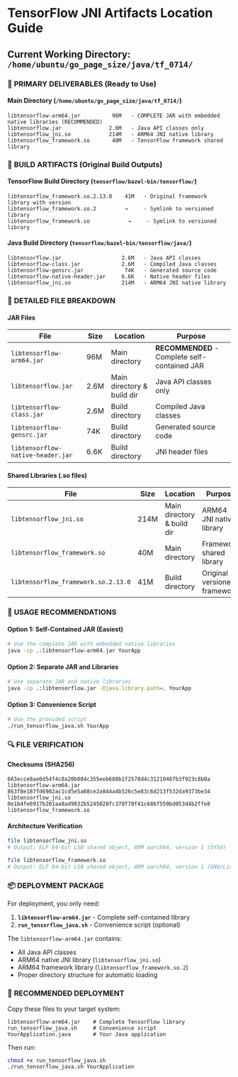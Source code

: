 # TensorFlow JNI Artifacts Location Guide

## Current Working Directory: `/home/ubuntu/go_page_size/java/tf_0714/`

### 🎯 **PRIMARY DELIVERABLES (Ready to Use)**

#### Main Directory (`/home/ubuntu/go_page_size/java/tf_0714/`)
```
libtensorflow-arm64.jar          96M   - COMPLETE JAR with embedded native libraries (RECOMMENDED)
libtensorflow.jar               2.6M   - Java API classes only
libtensorflow_jni.so            214M   - ARM64 JNI native library
libtensorflow_framework.so       40M   - TensorFlow framework shared library
```

### 🔧 **BUILD ARTIFACTS (Original Build Outputs)**

#### TensorFlow Build Directory (`tensorflow/bazel-bin/tensorflow/`)
```
libtensorflow_framework.so.2.13.0    41M   - Original framework library with version
libtensorflow_framework.so.2         →     - Symlink to versioned library
libtensorflow_framework.so            →     - Symlink to versioned library
```

#### Java Build Directory (`tensorflow/bazel-bin/tensorflow/java/`)
```
libtensorflow.jar                   2.6M   - Java API classes
libtensorflow-class.jar             2.6M   - Compiled Java classes
libtensorflow-gensrc.jar             74K   - Generated source code
libtensorflow-native-header.jar     6.6K   - Native header files
libtensorflow_jni.so                214M   - ARM64 JNI native library
```

### 📁 **DETAILED FILE BREAKDOWN**

#### JAR Files
| File | Size | Location | Purpose |
|------|------|----------|---------|
| `libtensorflow-arm64.jar` | 96M | Main directory | **RECOMMENDED** - Complete self-contained JAR |
| `libtensorflow.jar` | 2.6M | Main directory & build dir | Java API classes only |
| `libtensorflow-class.jar` | 2.6M | Build directory | Compiled Java classes |
| `libtensorflow-gensrc.jar` | 74K | Build directory | Generated source code |
| `libtensorflow-native-header.jar` | 6.6K | Build directory | JNI header files |

#### Shared Libraries (.so files)
| File | Size | Location | Purpose |
|------|------|----------|---------|
| `libtensorflow_jni.so` | 214M | Main directory & build dir | ARM64 JNI native library |
| `libtensorflow_framework.so` | 40M | Main directory | Framework shared library |
| `libtensorflow_framework.so.2.13.0` | 41M | Build directory | Original versioned framework |

### 🚀 **USAGE RECOMMENDATIONS**

#### Option 1: Self-Contained JAR (Easiest)
```bash
# Use the complete JAR with embedded native libraries
java -cp .:libtensorflow-arm64.jar YourApp
```

#### Option 2: Separate JAR and Libraries
```bash
# Use separate JAR and native libraries
java -cp .:libtensorflow.jar -Djava.library.path=. YourApp
```

#### Option 3: Convenience Script
```bash
# Use the provided script
./run_tensorflow_java.sh YourApp
```

### 🔍 **FILE VERIFICATION**

#### Checksums (SHA256)
```
663ecce8ae0d54f4c8a20b084c355eeb688b1f2578d4c31210487b3f923c8b0a  libtensorflow-arm64.jar
863f8e187fd6902ac1cd5e5a08ce2a844a4b526c5e83c6d213f532da9373be34  libtensorflow_jni.so
0e1b4fe6917b201aa8ad9832b5245028fc370f70f41c686f559bd053d4b2ffe8  libtensorflow_framework.so
```

#### Architecture Verification
```bash
file libtensorflow_jni.so
# Output: ELF 64-bit LSB shared object, ARM aarch64, version 1 (SYSV)

file libtensorflow_framework.so  
# Output: ELF 64-bit LSB shared object, ARM aarch64, version 1 (GNU/Linux)
```

### 📦 **DEPLOYMENT PACKAGE**

For deployment, you only need:
1. **`libtensorflow-arm64.jar`** - Complete self-contained library
2. **`run_tensorflow_java.sh`** - Convenience script (optional)

The `libtensorflow-arm64.jar` contains:
- All Java API classes
- ARM64 native JNI library (`libtensorflow_jni.so`)
- ARM64 framework library (`libtensorflow_framework.so.2`)
- Proper directory structure for automatic loading

### 🎯 **RECOMMENDED DEPLOYMENT**

Copy these files to your target system:
```
libtensorflow-arm64.jar    # Complete TensorFlow library
run_tensorflow_java.sh     # Convenience script
YourApplication.java       # Your Java application
```

Then run:
```bash
chmod +x run_tensorflow_java.sh
./run_tensorflow_java.sh YourApplication
```
